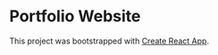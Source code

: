 # Portfolio Website

This project was bootstrapped with [Create React App](https://github.com/facebook/create-react-app).

